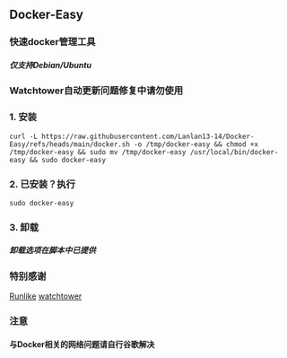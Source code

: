 ## Docker-Easy
### 快速docker管理工具
##### 仅支持Debian/Ubuntu
### Watchtower自动更新问题修复中请勿使用
### 1. 安装
```
curl -L https://raw.githubusercontent.com/Lanlan13-14/Docker-Easy/refs/heads/main/docker.sh -o /tmp/docker-easy && chmod +x /tmp/docker-easy && sudo mv /tmp/docker-easy /usr/local/bin/docker-easy && sudo docker-easy
```
### 2. 已安装？执行
```
sudo docker-easy
```
### 3. 卸载
##### 卸载选项在脚本中已提供

### 特别感谢
[Runlike](https://github.com/lavie/runlike)
[watchtower](https://github.com/containrrr/watchtower)
### 注意
#### 与Docker相关的网络问题请自行谷歌解决
